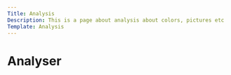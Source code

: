```yaml
---
Title: Analysis
Description: This is a page about analysis about colors, pictures etc
Template: Analysis
---
```


# Analyser

